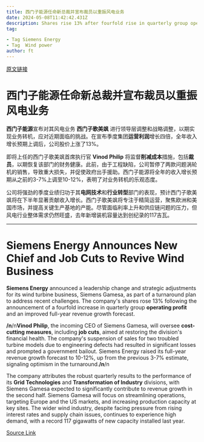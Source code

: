 ```yaml
---
title: 西门子能源任命新总裁并宣布裁员以重振风电业务
date: 2024-05-08T11:42:42.431Z
description: Shares rise 13% after fourfold rise in quarterly group operating profit
tag: 

- Tag Siemens Energy
- Tag  Wind power
author: ft
---
```


[原文链接](https://ft.com/content/6091b72a-f25b-440d-9b45-d65146892ba1)

# 西门子能源任命新总裁并宣布裁员以重振风电业务

**西门子能源**宣布对其风电业务 **西门子歌美飒** 进行领导层调整和战略调整，以期实现业务转机，应对近期面临的挑战。在宣布季度集团**运营利润**增长四倍，全年收入增长预期上调后，公司股价上涨了13%。

即将上任的西门子歌美飒首席执行官 **Vinod Philip** 将监督**削减成本**措施，包括**裁员**，以期恢复该部门的财务健康。此前，由于工程缺陷，公司暂停了两款问题涡轮机的销售，导致重大损失，并促使政府出手援助。西门子能源将全年的收入增长预期从之前的3-7%上调至10-12%，表明了对业务转机的乐观态度。

公司将强劲的季度业绩归功于其**电网技术**和**行业转型**部门的表现，预计西门子歌美飒将在下半年显著贡献收入增长。西门子歌美飒将专注于精简运营，聚焦欧洲和美国市场，并提高关键生产基地的产能。尽管面临利率上升和供应链问题的压力，但风电行业整体需求仍然旺盛，去年新增装机容量达到创纪录的117吉瓦。

---

# Siemens Energy Announces New Chief and Job Cuts to Revive Wind Business 

**Siemens Energy** announced a leadership change and strategic adjustments for its wind turbine business, Siemens Gamesa, as part of a turnaround plan to address recent challenges. The company's shares rose 13% following the announcement of a fourfold increase in quarterly group **operating profit** and an improved full-year revenue growth forecast. 

**/n**/n**Vinod Philip**, the incoming CEO of Siemens Gamesa, will oversee **cost-cutting measures**, including **job cuts**, aimed at restoring the division's financial health. The company's suspension of sales for two troubled turbine models due to engineering defects had resulted in significant losses and prompted a government bailout. Siemens Energy raised its full-year revenue growth forecast to 10-12%, up from the previous 3-7% estimate, signaling optimism in the turnaround.**/n**/n

The company attributes the robust quarterly results to the performance of its **Grid Technologies** and **Transformation of Industry** divisions, with Siemens Gamesa expected to significantly contribute to revenue growth in the second half. Siemens Gamesa will focus on streamlining operations, targeting Europe and the US markets, and increasing production capacity at key sites. The wider wind industry, despite facing pressure from rising interest rates and supply chain issues, continues to experience high demand, with a record 117 gigawatts of new capacity installed last year.

[Source Link](https://ft.com/content/6091b72a-f25b-440d-9b45-d65146892ba1)

